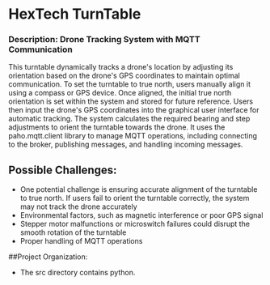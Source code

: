 # HexTech TurnTable
###  Description: Drone Tracking System with MQTT Communication

This turntable dynamically tracks a drone's location by adjusting its orientation based on the drone's GPS coordinates to maintain optimal communication. To set the turntable to true north, users manually align it using a compass or GPS device. Once aligned, the initial true north orientation is set within the system and stored for future reference. Users then input the drone's GPS coordinates into the graphical user interface for automatic tracking. The system calculates the required bearing and step adjustments to orient the turntable towards the drone. It uses the paho.mqtt.client library to manage MQTT operations, including connecting to the broker, publishing messages, and handling incoming messages.


## Possible Challenges:
- One potential challenge is ensuring accurate alignment of the turntable to true north. If users fail to orient the turntable correctly, the system may not track the drone accurately
- Environmental factors, such as magnetic interference or poor GPS signal
- Stepper motor malfunctions or microswitch failures could disrupt the smooth rotation of the turntable
- Proper handling of MQTT operations

##Project Organization: 
- The src directory contains python. 
